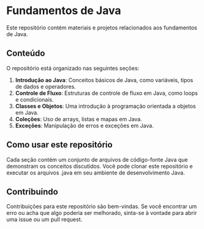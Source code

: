 # Fundamentos de Java

Este repositório contém materiais e projetos relacionados aos fundamentos de Java.

## Conteúdo

O repositório está organizado nas seguintes seções:

1. **Introdução ao Java**: Conceitos básicos de Java, como variáveis, tipos de dados e operadores.
2. **Controle de Fluxo**: Estruturas de controle de fluxo em Java, como loops e condicionais.
3. **Classes e Objetos**: Uma introdução à programação orientada a objetos em Java.
4. **Coleções**: Uso de arrays, listas e mapas em Java.
5. **Exceções**: Manipulação de erros e exceções em Java.

## Como usar este repositório

Cada seção contém um conjunto de arquivos de código-fonte Java que demonstram os conceitos discutidos. Você pode clonar este repositório e executar os arquivos .java em seu ambiente de desenvolvimento Java.

## Contribuindo

Contribuições para este repositório são bem-vindas. Se você encontrar um erro ou acha que algo poderia ser melhorado, sinta-se à vontade para abrir uma issue ou um pull request.
